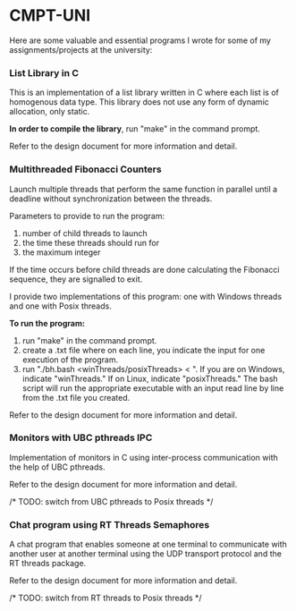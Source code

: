 # CMPT-UNI
  Here are some valuable and essential programs I wrote for some of my assignments/projects at the university:

### List Library in C
  This is an implementation of a list library written in C where each list is of homogenous data type. This library does not use any form of dynamic allocation, only static.
  
  **In order to compile the library**, run "make" in the command prompt.

  Refer to the design document for more information and detail.

### Multithreaded Fibonacci Counters
  Launch multiple threads that perform the same function in parallel until a deadline without synchronization between the threads. 

  Parameters to provide to run the program:
  1. number of child threads to launch
  2. the time these threads should run for
  3. the maximum integer

  If the time occurs before child threads are done calculating the Fibonacci sequence, they are signalled to exit.

  I provide two implementations of this program: one with Windows threads and one with Posix threads.
  
  **To run the program:**
  1. run "make" in the command prompt.
  2. create a .txt file where on each line, you indicate the input for one execution of the program.
  3. run "./bh.bash <winThreads/posixThreads> < <path-to-the-txt-input-file>". If you are on Windows, indicate "winThreads." If on Linux, indicate "posixThreads." The bash script will run the appropriate executable with an input read line by line from the .txt file you created.

  Refer to the design document for more information and detail.

### Monitors with UBC pthreads IPC
  Implementation of monitors in C using inter-process communication with the help of UBC pthreads.
  
  Refer to the design document for more information and detail.
  
  /* TODO: switch from UBC pthreads to Posix threads */
  
### Chat program using RT Threads Semaphores
  A chat program that enables someone at one terminal to communicate with another user at another terminal using the UDP transport protocol and the RT threads package.
  
  Refer to the design document for more information and detail.
  
  /* TODO: switch from RT threads to Posix threads */
  


